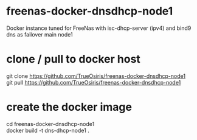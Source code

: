 # freenas-docker-dnsdhcp-node1
Docker instance tuned for FreeNas with isc-dhcp-server (ipv4) and bind9 dns as failover main node1

# clone / pull to docker host
git clone https://github.com/TrueOsiris/freenas-docker-dnsdhcp-node1<br>
git pull https://github.com/TrueOsiris/freenas-docker-dnsdhcp-node1

# create the docker image
cd freenas-docker-dnsdhcp-node1<br>
docker build -t dns-dhcp-node1 .

